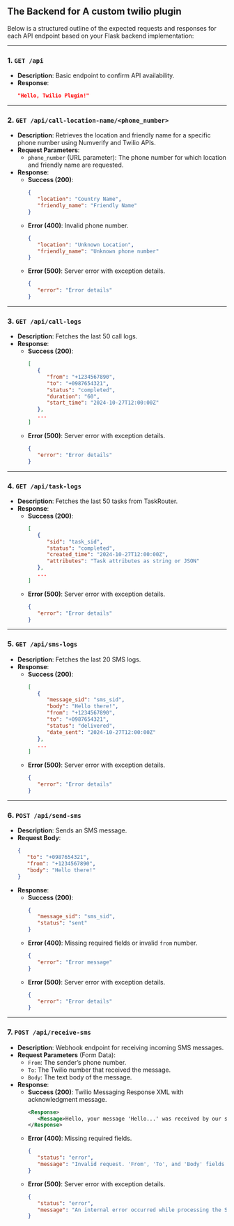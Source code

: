 ## The Backend for A custom twilio plugin

Below is a structured outline of the expected requests and responses for each API endpoint based on your Flask backend implementation:

---

### **1. `GET /api`**
   - **Description**: Basic endpoint to confirm API availability.
   - **Response**:
      ```json
      "Hello, Twilio Plugin!"
      ```

---

### **2. `GET /api/call-location-name/<phone_number>`**
   - **Description**: Retrieves the location and friendly name for a specific phone number using Numverify and Twilio APIs.
   - **Request Parameters**:
      - `phone_number` (URL parameter): The phone number for which location and friendly name are requested.
   - **Response**:
      - **Success (200)**:
         ```json
         {
            "location": "Country Name",
            "friendly_name": "Friendly Name"
         }
         ```
      - **Error (400)**: Invalid phone number.
         ```json
         {
            "location": "Unknown Location",
            "friendly_name": "Unknown phone number"
         }
         ```
      - **Error (500)**: Server error with exception details.
         ```json
         {
            "error": "Error details"
         }
         ```

---

### **3. `GET /api/call-logs`**
   - **Description**: Fetches the last 50 call logs.
   - **Response**:
      - **Success (200)**:
         ```json
         [
            {
               "from": "+1234567890",
               "to": "+0987654321",
               "status": "completed",
               "duration": "60",
               "start_time": "2024-10-27T12:00:00Z"
            },
            ...
         ]
         ```
      - **Error (500)**: Server error with exception details.
         ```json
         {
            "error": "Error details"
         }
         ```

---

### **4. `GET /api/task-logs`**
   - **Description**: Fetches the last 50 tasks from TaskRouter.
   - **Response**:
      - **Success (200)**:
         ```json
         [
            {
               "sid": "task_sid",
               "status": "completed",
               "created_time": "2024-10-27T12:00:00Z",
               "attributes": "Task attributes as string or JSON"
            },
            ...
         ]
         ```
      - **Error (500)**: Server error with exception details.
         ```json
         {
            "error": "Error details"
         }
         ```

---

### **5. `GET /api/sms-logs`**
   - **Description**: Fetches the last 20 SMS logs.
   - **Response**:
      - **Success (200)**:
         ```json
         [
            {
               "message_sid": "sms_sid",
               "body": "Hello there!",
               "from": "+1234567890",
               "to": "+0987654321",
               "status": "delivered",
               "date_sent": "2024-10-27T12:00:00Z"
            },
            ...
         ]
         ```
      - **Error (500)**: Server error with exception details.
         ```json
         {
            "error": "Error details"
         }
         ```

---

### **6. `POST /api/send-sms`**
   - **Description**: Sends an SMS message.
   - **Request Body**:
      ```json
      {
         "to": "+0987654321",
         "from": "+1234567890",
         "body": "Hello there!"
      }
      ```
   - **Response**:
      - **Success (200)**:
         ```json
         {
            "message_sid": "sms_sid",
            "status": "sent"
         }
         ```
      - **Error (400)**: Missing required fields or invalid `from` number.
         ```json
         {
            "error": "Error message"
         }
         ```
      - **Error (500)**: Server error with exception details.
         ```json
         {
            "error": "Error details"
         }
         ```

---

### **7. `POST /api/receive-sms`**
   - **Description**: Webhook endpoint for receiving incoming SMS messages.
   - **Request Parameters** (Form Data):
      - `From`: The sender’s phone number.
      - `To`: The Twilio number that received the message.
      - `Body`: The text body of the message.
   - **Response**:
      - **Success (200)**: Twilio Messaging Response XML with acknowledgment message.
         ```xml
         <Response>
            <Message>Hello, your message 'Hello...' was received by our service number +1234567890</Message>
         </Response>
         ```
      - **Error (400)**: Missing required fields.
         ```json
         {
            "status": "error",
            "message": "Invalid request. 'From', 'To', and 'Body' fields are required."
         }
         ```
      - **Error (500)**: Server error with exception details.
         ```json
         {
            "status": "error",
            "message": "An internal error occurred while processing the SMS."
         }
         ```

